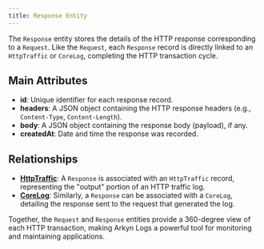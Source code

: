 ```yaml
---
title: Response Entity
---
```


The `Response` entity stores the details of the HTTP response corresponding to a `Request`. Like the `Request`, each `Response` record is directly linked to an `HttpTraffic` or `CoreLog`, completing the HTTP transaction cycle.

## Main Attributes

- **id**: Unique identifier for each response record.
- **headers**: A JSON object containing the HTTP response headers (e.g., `Content-Type`, `Content-Length`).
- **body**: A JSON object containing the response body (payload), if any.
- **createdAt**: Date and time the response was recorded.

## Relationships

- [**HttpTraffic**](/httptraffic/introduction): A `Response` is associated with an `HttpTraffic` record, representing the "output" portion of an HTTP traffic log.
- [**CoreLog**](/corelog/introduction): Similarly, a `Response` can be associated with a `CoreLog`, detailing the response sent to the request that generated the log.

Together, the `Request` and `Response` entities provide a 360-degree view of each HTTP transaction, making Arkyn Logs a powerful tool for monitoring and maintaining applications.
